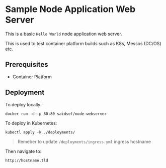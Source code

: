 # Sample Node Application Web Server

This is a basic `Hello World` node application web server.

This is used to test container platform builds such as K8s, Messos (DC/OS) etc.

## Prerequisites

- Container Platform

## Deployment

To deploy locally:

```shell
docker run -d -p 80:80 saidsef/node-webserver
```

To deploy in Kubernetes:

```shell
kubectl apply -k ./deployments/
```

> Remeber to update `/deployments/ingress.yml` ingress hostname

Then navigate to:

```shell
http://hostname.tld
```
